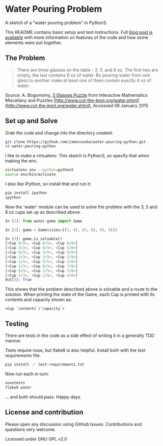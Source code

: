 # Water Pouring Problem

A sketch of a "water pouring problem" in Python3.

This README contains basic setup and test instructions. Full [blog post is
available](http://jamescooke.info/a-water-pouring-problem-sketched-in-python.html)
with more information on features of the code and how some elements were put
together.

## The Problem

> There are three glasses on the table - 3, 5, and 8 oz. The first two are
> empty, the last contains 8 oz of water. By pouring water from one glass to
> another make at least one of them contain exactly 4 oz of water.

Source: A. Bogomolny, [3 Glasses
Puzzle](http://www.cut-the-knot.org/water.shtml) from Interactive Mathematics
Miscellany and Puzzles
[http://www.cut-the-knot.org/water.shtml](http://www.cut-the-knot.org/water.shtml),
Accessed 08 January 2015

## Set up and Solve

Grab the code and change into the directory created:

```sh
git clone https://github.com/jamescooke/water-pouring-python.git
cd water-pouring-python
```

I like to make a virtualenv. This sketch is Python3, so specify that when
making the env.

```sh
virtualenv env --python=python3
source env/bin/activate
```

I also like iPython, so install that and run it:

```sh
pip install ipython
ipython
```

Now the 'water' module can be used to solve the problem with the 3, 5 and 8 oz
cups set up as described above.

```py
In [1]: from water.game import Game

In [2]: game = Game(sizes=[(3, 0), (5, 0), (8, 8)])

In [3]: game.is_solvable()
[<Cup 0/3>, <Cup 0/5>, <Cup 8/8>]
[<Cup 3/3>, <Cup 0/5>, <Cup 5/8>]
[<Cup 0/3>, <Cup 3/5>, <Cup 5/8>]
[<Cup 3/3>, <Cup 3/5>, <Cup 2/8>]
[<Cup 1/3>, <Cup 5/5>, <Cup 2/8>]
[<Cup 1/3>, <Cup 0/5>, <Cup 7/8>]
[<Cup 0/3>, <Cup 1/5>, <Cup 7/8>]
[<Cup 3/3>, <Cup 1/5>, <Cup 4/8>]
Out[3]: True
```

This shows that the problem described above is solvable and a route to the
solution. When printing the state of the Game, each Cup is printed with its
contents and capacity shown as:

```
<Cup `contents`/`capacity`>
```

## Testing

There are tests in the code as a side effect of writing it in a generally TDD
manner.

Tests require nose, but flake8 is also helpful. Install both with the test
requirements file:

```sh
pip install -r test-requirements.txt
```

Now run each in turn:

```sh
nosetests
flake8 water
```

... and both should pass. Happy days.

## License and contribution

Please open any discussion using GitHub Issues. Contributions and questions
very welcome.

Licensed under GNU GPL v2.0
